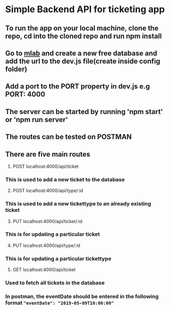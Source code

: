 # Simple Backend API for ticketing app

## To run the app on your local machine, clone the repo, cd into the cloned repo and run npm install

## Go to [mlab](https://mlab.com) and create a new free database and add the url to the dev.js file(create inside config folder)

## Add a port to the PORT property in dev.js e.g PORT: 4000

## The server can be started by running 'npm start' or 'npm run server'

## The routes can be tested on POSTMAN

## There are five main routes

1. POST localhost:4000/api/ticket
### This is used to add a new ticket to the database

2. POST localhost:4000/api/type/:id
### This is used to add a new tickettype to an already existing ticket

3. PUT localhost:4000/api/ticket/:id
### This is for updating a particular ticket

4. PUT localhost:4000/api/type/:id
### This is for updating a particular tickettype

5. GET localhost:4000/api/ticket
### Used to fetch all tickets in the database

### In postman, the eventDate should be entered in the following format `"eventDate": "2019-05-09T10:00:00"`



